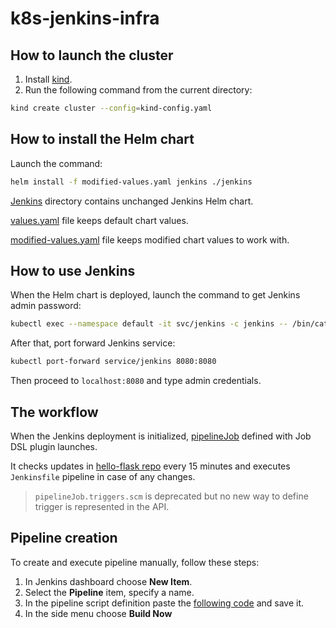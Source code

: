 # k8s-jenkins-infra
## How to launch the cluster

1. Install [kind](https://kind.sigs.k8s.io/).
2. Run the following command from the current directory:
```bash
kind create cluster --config=kind-config.yaml
```

## How to install the Helm chart

Launch the command:
```bash
helm install -f modified-values.yaml jenkins ./jenkins
```

[Jenkins](./jenkins/) directory contains unchanged Jenkins Helm chart.

[values.yaml](./jenkins/values.yaml) file keeps default chart values.

[modified-values.yaml](./modified-values.yaml) file keeps modified chart values to work with.

## How to use Jenkins

When the Helm chart is deployed, launch the command to get Jenkins admin password:
```bash
kubectl exec --namespace default -it svc/jenkins -c jenkins -- /bin/cat /run/secrets/additional/chart-admin-password && echo
```

After that, port forward Jenkins service:
```bash
kubectl port-forward service/jenkins 8080:8080
```

Then proceed to ```localhost:8080``` and type admin credentials.

## The workflow

When the Jenkins deployment is initialized, [pipelineJob](./modified-values.yaml#26) defined with Job DSL plugin launches.

It checks updates in [hello-flask repo](https://github.com/Samofimp/hello-flask/) every 15 minutes and executes ```Jenkinsfile``` pipeline in case of any changes.

>```pipelineJob.triggers.scm``` is deprecated but no new way to define trigger is represented in the API.

## Pipeline creation

To create and execute pipeline manually, follow these steps:

1. In Jenkins dashboard choose **New Item**.
2. Select the **Pipeline** item, specify a name.
3. In the pipeline script definition paste the [following code](https://github.com/Samofimp/hello-flask/blob/master/Jenkinsfile) and save it.
4. In the side menu choose **Build Now**

